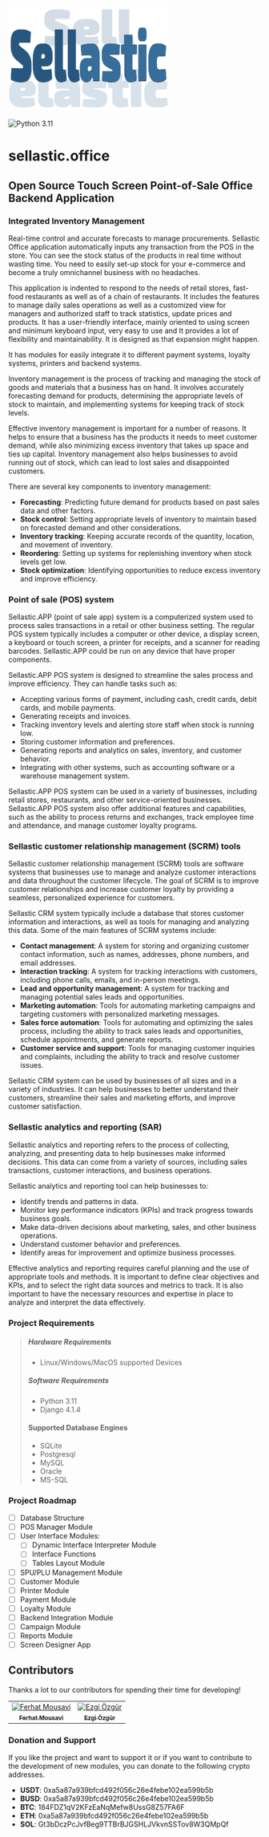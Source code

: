 ![Sellastic logo](https://raw.githubusercontent.com/Sellastic/.github/main/profile/logo.png)

![Python 3.11](https://img.shields.io/badge/python-%3E=_3.11-success.svg)

# sellastic.office

## Open Source Touch Screen Point-of-Sale Office Backend Application

### Integrated Inventory Management

Real-time control and accurate forecasts to manage procurements.
Sellastic Office application automatically inputs any transaction from the POS in the store. You can see the stock status of the products in real time without wasting time. You need to easily set-up stock for your e-commerce and become a truly omnichannel business with no headaches.

This application is indented to respond to the needs of retail stores, fast-food restaurants as well as of a chain of restaurants. It includes the features to manage daily sales operations as well as a customized view for managers and authorized staff to track statistics, update prices and products. It has a user-friendly interface, mainly oriented to using screen and minimum keyboard input, very easy to use and It provides a lot of flexibility and maintainability. It is designed as that expansion might happen. 

It has modules for easily integrate it to different payment systems, loyalty systems, printers and backend systems.

Inventory management is the process of tracking and managing the stock of goods and materials that a business has on hand. It involves accurately forecasting demand for products, determining the appropriate levels of stock to maintain, and implementing systems for keeping track of stock levels.

Effective inventory management is important for a number of reasons. It helps to ensure that a business has the products it needs to meet customer demand, while also minimizing excess inventory that takes up space and ties up capital. Inventory management also helps businesses to avoid running out of stock, which can lead to lost sales and disappointed customers.

There are several key components to inventory management:

- **Forecasting**: Predicting future demand for products based on past sales data and other factors.
- **Stock control**: Setting appropriate levels of inventory to maintain based on forecasted demand and other considerations.
- **Inventory tracking**: Keeping accurate records of the quantity, location, and movement of inventory.
- **Reordering**: Setting up systems for replenishing inventory when stock levels get low.
- **Stock optimization**: Identifying opportunities to reduce excess inventory and improve efficiency.

### Point of sale (POS) system

Sellastic.APP (point of sale app) system is a computerized system used to process sales transactions in a retail or other business setting. The regular POS system typically includes a computer or other device, a display screen, a keyboard or touch screen, a printer for receipts, and a scanner for reading barcodes. Sellastic.APP could be run on any device that have proper components.

Sellastic.APP POS system is designed to streamline the sales process and improve efficiency. They can handle tasks such as:

- Accepting various forms of payment, including cash, credit cards, debit cards, and mobile payments.
- Generating receipts and invoices.
- Tracking inventory levels and alerting store staff when stock is running low.
- Storing customer information and preferences.
- Generating reports and analytics on sales, inventory, and customer behavior.
- Integrating with other systems, such as accounting software or a warehouse management system.

Sellastic.APP POS system can be used in a variety of businesses, including retail stores, restaurants, and other service-oriented businesses. Sellastic.APP POS system also offer additional features and capabilities, such as the ability to process returns and exchanges, track employee time and attendance, and manage customer loyalty programs.

### Sellastic customer relationship management (SCRM) tools

Sellastic customer relationship management (SCRM) tools are software systems that businesses use to manage and analyze customer interactions and data throughout the customer lifecycle. The goal of SCRM is to improve customer relationships and increase customer loyalty by providing a seamless, personalized experience for customers.

Sellastic CRM system typically include a database that stores customer information and interactions, as well as tools for managing and analyzing this data. Some of the main features of SCRM systems include:

- **Contact management**: A system for storing and organizing customer contact information, such as names, addresses, phone numbers, and email addresses.
- **Interaction tracking**: A system for tracking interactions with customers, including phone calls, emails, and in-person meetings.
- **Lead and opportunity management**: A system for tracking and managing potential sales leads and opportunities.
- **Marketing automation**: Tools for automating marketing campaigns and targeting customers with personalized marketing messages.
- **Sales force automation**: Tools for automating and optimizing the sales process, including the ability to track sales leads and opportunities, schedule appointments, and generate reports.
- **Customer service and support**: Tools for managing customer inquiries and complaints, including the ability to track and resolve customer issues.

Sellastic CRM system can be used by businesses of all sizes and in a variety of industries. It can help businesses to better understand their customers, streamline their sales and marketing efforts, and improve customer satisfaction.

### Sellastic analytics and reporting (SAR)

Sellastic analytics and reporting refers to the process of collecting, analyzing, and presenting data to help businesses make informed decisions. This data can come from a variety of sources, including sales transactions, customer interactions, and business operations.

Sellastic analytics and reporting tool can help businesses to:

- Identify trends and patterns in data.
- Monitor key performance indicators (KPIs) and track progress towards business goals.
- Make data-driven decisions about marketing, sales, and other business operations.
- Understand customer behavior and preferences.
- Identify areas for improvement and optimize business processes.

Effective analytics and reporting requires careful planning and the use of appropriate tools and methods. It is important to define clear objectives and KPIs, and to select the right data sources and metrics to track. It is also important to have the necessary resources and expertise in place to analyze and interpret the data effectively.


### Project Requirements

> ##### Hardware Requirements
>
> - Linux/Windows/MacOS supported Devices
>
> ##### Software Requirements
>
> - Python 3.11
> - Django 4.1.4
>
> #### Supported Database Engines
>
> - SQLite
> - Postgresql
> - MySQL
> - Oracle
> - MS-SQL

### Project Roadmap

- [ ] Database Structure
- [ ] POS Manager Module
- [ ] User Interface Modules:
  - [ ] Dynamic Interface Interpreter Module
  - [ ] Interface Functions
  - [ ] Tables Layout Module
- [ ] SPU/PLU Management Module
- [ ] Customer Module
- [ ] Printer Module
- [ ] Payment Module
- [ ] Loyalty Module
- [ ] Backend Integration Module
- [ ] Campaign Module
- [ ] Reports Module
- [ ] Screen Designer App

## Contributors
Thanks a lot to our contributors for spending their time for developing!

<table>
<tr>
    <td align="center">
        <a href="https://github.com/ferhat-mousavi">
            <img src="https://avatars.githubusercontent.com/u/5930760?v=4" width="100;" alt="Ferhat Mousavi"/>
            <br />
            <sub><b>Ferhat Mousavi</b></sub>
        </a>
    </td>
    <td align="center">
        <a href="https://github.com/ezgii-ozgur">
            <img src="https://avatars.githubusercontent.com/u/58365834?v=4" width="100;" alt="Ezgi Özgür"/>
            <br />
            <sub><b>Ezgi Özgür</b></sub>
        </a>
    </td>
</tr>
</table>

### Donation and Support 
If you like the project and want to support it or if you want to contribute to the development of new modules, you can donate to the following crypto addresses.

* **USDT**: 0xa5a87a939bfcd492f056c26e4febe102ea599b5b
* **BUSD**: 0xa5a87a939bfcd492f056c26e4febe102ea599b5b
* **BTC**: 184FDZ1qV2KFzEaNqMefw8UssG8Z57FA6F
* **ETH**: 0xa5a87a939bfcd492f056c26e4febe102ea599b5b
* **SOL**: Gt3bDczPcJvfBeg9TTBrBJGSHLJVkvnSSTov8W3QMpQf

